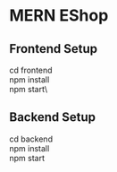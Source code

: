 # MERN EShop

## Frontend Setup

cd frontend\
npm install\
npm start\

## Backend Setup

cd backend\
npm install\
npm start
